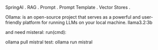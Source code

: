 SpringAI 
. RAG
. Prompt
. Prompt Template
. Vector Stores
. 


Ollama: is an open-source project that serves as a powerful and user-friendly platform for running LLMs on your local machine.
llama3.2:3b

and need misteral:
run(cmd):

ollama pull mistral
test: ollama run mistral
